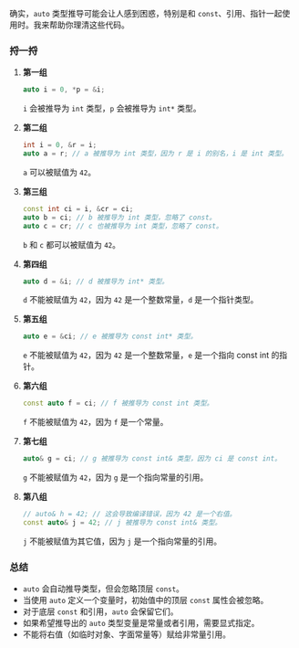 确实，`auto` 类型推导可能会让人感到困惑，特别是和 `const`、引用、指针一起使用时。我来帮助你理清这些代码。

### 捋一捋

1. **第一组**
   ```cpp
   auto i = 0, *p = &i;
   ```
   `i` 会被推导为 `int` 类型，`p` 会被推导为 `int*` 类型。

2. **第二组**
   ```cpp
   int i = 0, &r = i;
   auto a = r; // a 被推导为 int 类型，因为 r 是 i 的别名，i 是 int 类型。
   ```
   `a` 可以被赋值为 `42`。

3. **第三组**
   ```cpp
   const int ci = i, &cr = ci;
   auto b = ci; // b 被推导为 int 类型，忽略了 const。
   auto c = cr; // c 也被推导为 int 类型，忽略了 const。
   ```
   `b` 和 `c` 都可以被赋值为 `42`。

4. **第四组**
   ```cpp
   auto d = &i; // d 被推导为 int* 类型。
   ```
   `d` 不能被赋值为 `42`，因为 `42` 是一个整数常量，`d` 是一个指针类型。

5. **第五组**
   ```cpp
   auto e = &ci; // e 被推导为 const int* 类型。
   ```
   `e` 不能被赋值为 `42`，因为 `42` 是一个整数常量，`e` 是一个指向 const int 的指针。

6. **第六组**
   ```cpp
   const auto f = ci; // f 被推导为 const int 类型。
   ```
   `f` 不能被赋值为 `42`，因为 `f` 是一个常量。

7. **第七组**
   ```cpp
   auto& g = ci; // g 被推导为 const int& 类型，因为 ci 是 const int。
   ```
   `g` 不能被赋值为 `42`，因为 `g` 是一个指向常量的引用。

8. **第八组**
   ```cpp
   // auto& h = 42; // 这会导致编译错误，因为 42 是一个右值。
   const auto& j = 42; // j 被推导为 const int& 类型。
   ```
   `j` 不能被赋值为其它值，因为 `j` 是一个指向常量的引用。

### 总结

- `auto` 会自动推导类型，但会忽略顶层 `const`。
- 当使用 `auto` 定义一个变量时，初始值中的顶层 `const` 属性会被忽略。
- 对于底层 `const` 和引用，`auto` 会保留它们。
- 如果希望推导出的 `auto` 类型变量是常量或者引用，需要显式指定。
- 不能将右值（如临时对象、字面常量等）赋给非常量引用。